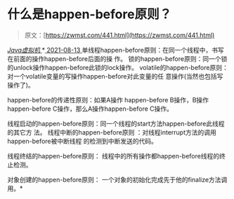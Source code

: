 <!--yml
category: 未分类
date: 0001-01-01 00:00:00
--->

# 什么是happen-before原则？

> 原文：[https://zwmst.com/441.html](https://zwmst.com/441.html)

   [ *Java虚拟机* ](https://zwmst.com/java%e8%99%9a%e6%8b%9f%e6%9c%ba)*[ <time datetime="2021-08-14T06:48:11+08:00"> 2021-08-13 </time> ](https://zwmst.com/441.html)  单线程happen-before原则：在同一个线程中，书写在前面的操作happen-before后面的操 作。 锁的happen-before原则：同一个锁的unlock操作happen-before此锁的lock操作。 volatile的happen-before原则：对一个volatile变量的写操作happen-before对此变量的任 意操作(当然也包括写操作了)。

happen-before的传递性原则：如果A操作 happen-before B操作，B操作happen-before C操作，那么A操作happen-before C操作。

线程启动的happen-before原则：同一个线程的start方法happen-before此线程的其它方 法。 线程中断的happen-before原则 ：对线程interrupt方法的调用happen-before被中断线程 的检测到中断发送的代码。

线程终结的happen-before原则： 线程中的所有操作都happen-before线程的终止检测。

对象创建的happen-before原则： 一个对象的初始化完成先于他的finalize方法调用。*
